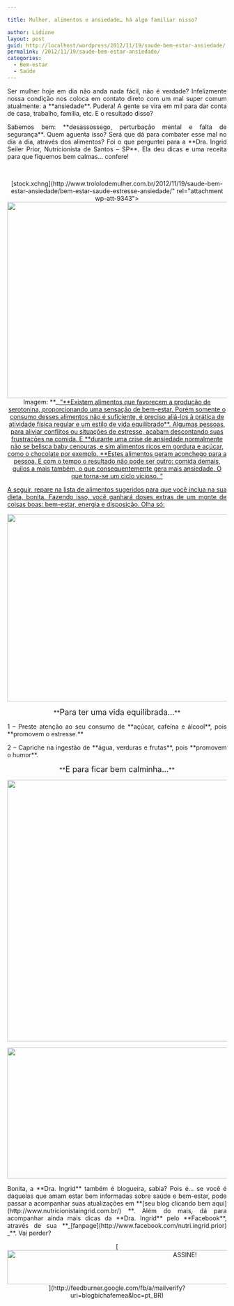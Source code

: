 ```yaml
---

title: Mulher, alimentos e ansiedade… há algo familiar nisso?

author: Lidiane
layout: post
guid: http://localhost/wordpress/2012/11/19/saude-bem-estar-ansiedade/
permalink: /2012/11/19/saude-bem-estar-ansiedade/
categories:
  - Bem-estar
  - Saúde
---
```

<p style="text-align: justify;">
  Ser mulher hoje em dia não anda nada fácil, não é verdade? Infelizmente nossa condição nos coloca em contato direto com um mal super comum atualmente: a **ansiedade**. Pudera! A gente se vira em mil para dar conta de casa, trabalho, família, etc. E o resultado disso?
</p>

<p style="text-align: justify;" align="justify">
  Sabemos bem: **desassossego, perturbação mental e falta de segurança**. Quem aguenta isso? Será que dá para combater esse mal no dia a dia, através dos alimentos? Foi o que perguntei para a **Dra. Ingrid Seiler Prior, Nutricionista de Santos – SP**. Ela deu dicas e uma receita para que fiquemos bem calmas… confere!
</p>

&nbsp;

<p align="center">
  [stock.xchng](http://www.trololodemulher.com.br/2012/11/19/saude-bem-estar-ansiedade/bem-estar-saude-estresse-ansiedade/" rel="attachment wp-att-9343"><img class="alignnone size-full wp-image-9343" title="BEM ESTAR-SAUDE-ESTRESSE-ANSIEDADE" src="http://www.trololodemulher.com.br/blog/wp-content/uploads/2012/11/BEM-ESTAR-SAUDE-ESTRESSE-ANSIEDADE.jpg" alt="" width="600" height="450" /></a><br /> Imagem: **_<a href="http://www.sxc.hu/) _**
</p>

&nbsp;

**Palavra de especialista:**

&nbsp;

> <p align="justify">
>   “**Existem alimentos que favorecem a produção de serotonina, proporcionando uma sensação de bem-estar. Porém somente o consumo desses alimentos não é suficiente, é preciso aliá-los à prática de atividade física regular e um estilo de vida equilibrado**. Algumas pessoas, para aliviar conflitos ou situações de estresse, acabam descontando suas frustrações na comida. E **durante uma crise de ansiedade normalmente não se belisca baby cenouras, e sim alimentos ricos em gordura e açúcar, como o chocolate por exemplo. **Estes alimentos geram aconchego para a pessoa. E com o tempo o resultado não pode ser outro: comida demais, quilos a mais também, o que consequentemente gera mais ansiedade. O que torna-se um ciclo vicioso. “
> </p>

<p align="justify">
  A seguir, repare na lista de alimentos sugeridos para que você inclua na sua dieta, bonita. Fazendo isso, você ganhará doses extras de um monte de coisas boas: bem-estar, energia e disposição. Olha só:
</p>

<p align="center">
  <a href="http://www.trololodemulher.com.br/2012/11/19/saude-bem-estar-ansiedade/saude-bem-estar-alimentos-ansiedade-estresse/" rel="attachment wp-att-9348"><img class="alignnone size-full wp-image-9348" title="SAUDE-BEM ESTAR-ALIMENTOS-ANSIEDADE-ESTRESSE" src="http://www.trololodemulher.com.br/blog/wp-content/uploads/2012/11/SAUDE-BEM-ESTAR-ALIMENTOS-ANSIEDADE-ESTRESSE.png" alt="" width="600" height="430" /></a>
</p>

<p align="center">
  **<span style="font-size: large;">Para ter uma vida equilibrada…</span>**
</p>

<p align="justify">
  1 – Preste atenção ao seu consumo de **açúcar, cafeína e álcool**, pois **promovem o estresse.**
</p>

<p align="justify">
  2 – Capriche na ingestão de **água, verduras e frutas**, pois **promovem o humor**.
</p>

<p align="center">
  **<span style="font-size: large;">E para ficar bem calminha…</span>**
</p>

<p align="center">
  <a href="http://www.trololodemulher.com.br/2012/11/19/saude-bem-estar-ansiedade/bem-estar-saude-estresse-ansiedade2/" rel="attachment wp-att-9344"><img class="alignnone size-full wp-image-9344" title="BEM ESTAR-SAUDE-ESTRESSE-ANSIEDADE[2]" src="http://www.trololodemulher.com.br/blog/wp-content/uploads/2012/11/BEM-ESTAR-SAUDE-ESTRESSE-ANSIEDADE2.jpg" alt="" width="600" height="600" /></a>
</p>

<p align="center">
  <a href="http://www.trololodemulher.com.br/2012/11/19/saude-bem-estar-ansiedade/dra-ingrid-seiler-prior-nutricionista-santos/" rel="attachment wp-att-9347"><img class="alignnone size-full wp-image-9347" title="DRA INGRID SEILER PRIOR NUTRICIONISTA SANTOS" src="http://www.trololodemulher.com.br/blog/wp-content/uploads/2012/11/DRA-INGRID-SEILER-PRIOR-NUTRICIONISTA-SANTOS.png" alt="" width="545" height="301" /></a>
</p>

<p align="justify">
  Bonita, a **Dra. Ingrid** também é blogueira, sabia? Pois é… se você é daquelas que amam estar bem informadas sobre saúde e bem-estar, pode passar a acompanhar suas atualizações em **[seu blog clicando bem aqui](http://www.nutricionistaingrid.com.br/) **. Além do mais, dá para acompanhar ainda mais dicas da **Dra. Ingrid** pelo **Facebook**, através de sua **_[fanpage](http://www.facebook.com/nutri.ingrid.prior) _**. Vai perder?
</p>

<p align="center">
  [<img class="alignnone size-full wp-image-10439" src="http://www.trololodemulher.com.br/blog/wp-content/uploads/2014/09/ASSINE.png" alt="ASSINE!" width="800" height="78" />](http://feedburner.google.com/fb/a/mailverify?uri=blogbichafemea&loc=pt_BR) 
</p>
